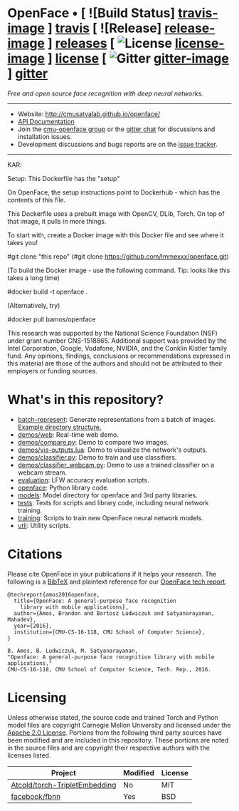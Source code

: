 # OpenFace • [ ![Build Status] [travis-image] ] [travis] [ ![Release] [release-image] ] [releases] [ ![License] [license-image] ] [license] [ ![Gitter] [gitter-image] ] [gitter]

*Free and open source face recognition with
deep neural networks.*


[travis-image]: https://travis-ci.org/cmusatyalab/openface.png?branch=master
[travis]: http://travis-ci.org/cmusatyalab/openface

[release-image]: http://img.shields.io/badge/release-0.2.1-blue.svg?style=flat
[releases]: https://github.com/cmusatyalab/openface/releases

[license-image]: http://img.shields.io/badge/license-Apache--2-blue.svg?style=flat
[license]: LICENSE

[gitter-image]: https://badges.gitter.im/Join%20Chat.svg
[gitter]: https://gitter.im/cmusatyalab/openface

---

+ Website: http://cmusatyalab.github.io/openface/
+ [API Documentation](http://openface-api.readthedocs.org/en/latest/index.html)
+ Join the
  [cmu-openface group](https://groups.google.com/forum/#!forum/cmu-openface)
  or the
  [gitter chat](https://gitter.im/cmusatyalab/openface)
  for discussions and installation issues.
+ Development discussions and bugs reports are on the
  [issue tracker](https://github.com/cmusatyalab/openface/issues).

---

KAR: 

Setup: This Dockerfile has the "setup" 

On OpenFace, the setup instructions point to Dockerhub - which has the contents of this file. 

This Dockerfile uses a prebuilt image with OpenCV, DLib, Torch. On top of that image, it pulls in more things. 

To start with, create a Docker image with this Docker file and see where it takes you! 

#git clone "this repo" (#git clone https://github.com/Immexxx/openface.git) 

(To build the Docker image - use the following command. Tip: looks like this takes a long time) 

#docker build -t openface .

(Alternatively, try) 

#docker pull bamos/openface  







This research was supported by the National Science Foundation (NSF)
under grant number CNS-1518865.  Additional support
was provided by the Intel Corporation, Google, Vodafone, NVIDIA, and the
Conklin Kistler family fund.  Any opinions, findings, conclusions or
recommendations expressed in this material are those of the authors
and should not be attributed to their employers or funding sources.

# What's in this repository?
+ [batch-represent](https://github.com/cmusatyalab/openface/tree/master/batch-represent): Generate representations from
  a batch of images. [Example directory structure.](https://gist.github.com/bamos/f03037f5df7e05ad0cc8)
+ [demos/web](https://github.com/cmusatyalab/openface/tree/master/demos/web): Real-time web demo.
+ [demos/compare.py](https://github.com/cmusatyalab/openface/tree/master/demos/compare.py): Demo to compare two images.
+ [demos/vis-outputs.lua](https://github.com/cmusatyalab/openface/tree/master/demos/vis-outputs.lua): Demo to
  visualize the network's outputs.
+ [demos/classifier.py](https://github.com/cmusatyalab/openface/tree/master/demos/classifier.py): Demo to train and use classifiers.
+ [demos/classifier_webcam.py](https://github.com/cmusatyalab/openface/blob/master/demos/classifier_webcam.py): Demo to use a trained classifier on a webcam stream.
+ [evaluation](https://github.com/cmusatyalab/openface/blob/master/evaluation): LFW accuracy evaluation scripts.
+ [openface](https://github.com/cmusatyalab/openface/tree/master/openface): Python library code.
+ [models](https://github.com/cmusatyalab/openface/tree/master/models): Model directory for openface and 3rd party libraries.
+ [tests](https://github.com/cmusatyalab/openface/tree/master/tests): Tests for scripts and library code, including neural network training.
+ [training](https://github.com/cmusatyalab/openface/tree/master/training): Scripts to train new OpenFace neural network models.
+ [util](https://github.com/cmusatyalab/openface/tree/master/util): Utility scripts.

# Citations

Please cite OpenFace in your publications if it helps your research.
The following is a [BibTeX](http://www.bibtex.org/) and plaintext reference for our
[OpenFace tech report](http://reports-archive.adm.cs.cmu.edu/anon/anon/2016/CMU-CS-16-118.pdf).

```
@techreport{amos2016openface,
  title={OpenFace: A general-purpose face recognition
    library with mobile applications},
  author={Amos, Brandon and Bartosz Ludwiczuk and Satyanarayanan, Mahadev},
  year={2016},
  institution={CMU-CS-16-118, CMU School of Computer Science},
}

B. Amos, B. Ludwiczuk, M. Satyanarayanan,
"Openface: A general-purpose face recognition library with mobile applications,"
CMU-CS-16-118, CMU School of Computer Science, Tech. Rep., 2016.
```

# Licensing
Unless otherwise stated, the source code and trained Torch and Python
model files are copyright Carnegie Mellon University and licensed
under the [Apache 2.0 License](./LICENSE).
Portions from the following third party sources have
been modified and are included in this repository.
These portions are noted in the source files and are
copyright their respective authors with
the licenses listed.

Project | Modified | License
---|---|---|
[Atcold/torch-TripletEmbedding](https://github.com/Atcold/torch-TripletEmbedding) | No | MIT
[facebook/fbnn](https://github.com/facebook/fbnn) | Yes | BSD
